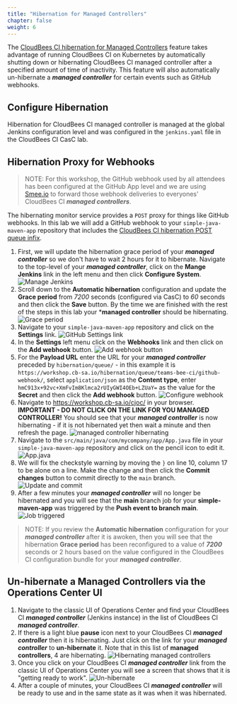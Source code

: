 ```yaml
---
title: "Hibernation for Managed Controllers"
chapter: false
weight: 6
---
```


The [CloudBees CI hibernation for Managed Controllers](https://docs.cloudbees.com/docs/cloudbees-core/latest/cloud-admin-guide/managing-masters#_hibernation_in_managed_masters) feature takes advantage of running CloudBees CI on Kubernetes by automatically shutting down or hibernating CloudBees CI managed controller after a specified amount of time of inactivity. This feature will also automatically un-hibernate a ***managed controller*** for certain events such as GitHub webhooks.

## Configure Hibernation
Hibernation for CloudBees CI managed controller is managed at the global Jenkins configuration level and was configured in the `jenkins.yaml` file in the CloudBees CI CasC lab.

## Hibernation Proxy for Webhooks

>NOTE: For this workshop, the GitHub webhook used by all attendees has been configured at the GitHub App level and we are using [Smee.io](https://smee.io/) to forward those webhook deliveries to everyones' CloudBees CI ***managed controllers***. 

The hibernating monitor service provides a `POST` proxy for things like GitHub webhooks. In this lab we will add a GitHub webhook to your `simple-java-maven-app` repository that includes the [CloudBees CI hibernation POST queue infix](https://docs.cloudbees.com/docs/cloudbees-ci/latest/cloud-admin-guide/managing-masters#post-queue-github).

1. First, we will update the hibernation grace period of your ***managed controller*** so we don't have to wait 2 hours for it to hibernate. Navigate to the top-level of your ***managed controller***, click on the **Mange Jenkins** link in the left menu and then click **Configure System**. ![Manage Jenkins](manage-jenkins.png?width=50pc)
2. Scroll down to the **Automatic hibernation** configuration and update the **Grace period** from *7200* seconds (configured via CasC) to *60* seconds and then click the **Save** button. By the time we are finished with the rest of the steps in this lab your ***managed controller** should be hibernating. ![Grace period](grace-period.png?width=50pc)
3. Navigate to your `simple-java-maven-app` repository and click on the **Settings** link. ![GitHub Settings link](settings-link.png?width=50pc)
4. In the **Settings** left menu click on the **Webhooks** link and then click on the **Add webhook** button. ![Add webhook button](add-webhook-button.png?width=50pc)
5. For the **Payload URL** enter the URL for your ***managed controller*** preceded by `hibernation/queue/` - in this example it is `https://workshop.cb-sa.io/hibernation/queue/teams-bee-ci/github-webhook/`, select `application/json` as the **Content type**, enter `hmC913x+92vc+XmFvIm8Klmca2rUIyGWI4OEb+LZUaY=` as the value for the **Secret** and then click the **Add webhook** button. ![Configure webhook](configure-webhook.png?width=50pc)
6. Navigate to https://workshop.cb-sa.io/cjoc/ in your browser. **IMPORTANT - DO NOT CLICK ON THE LINK FOR YOU MANAGED CONTROLLER!** You should see that your ***managed controller*** is now hibernating - if it is not hibernated yet then wait a minute and then refresh the page. ![managed controller hibernating](controller-hibernating.png?width=50pc)
7. Navigate to the `src/main/java/com/mycompany/app/App.java` file in your `simple-java-maven-app` repository and click on the pencil icon to edit it. ![App.java](app-java-file.png?width=50pc)
8. We will fix the checkstyle warning by moving the `}` on line 10, column 17 to be alone on a line. Make the change and then click the **Commit changes** button to commit directly to the `main` branch. ![Update and commit](update-commit.png?width=50pc)
9.  After a few minutes your ***managed controller*** will no longer be hibernated and you will see that the **main** branch job for your **simple-maven-app** was triggered by the **Push event to branch main**. ![Job triggered](job-triggered.png?width=50pc)

>NOTE: If you review the **Automatic hibernation** configuration for your ***managed controller*** after it is awoken, then you will see that the hibernation **Grace period** has been reconfigured to a value of ***7200*** seconds or 2 hours based on the value configured in the CloudBees CI configuration bundle for your ***managed controller***.

## Un-hibernate a Managed Controllers via the Operations Center UI

1. Navigate to the classic UI of Operations Center and find your CloudBees CI ***managed controller*** (Jenkins instance) in the list of CloudBees CI ***managed controller***. 
2. If there is a light blue **pause** icon next to your CloudBees CI ***managed controller*** then it is hibernating. Just click on the link for your ***managed controller*** to **un-hibernate** it. Note that in this list of **managed controllers**, 4 are hibernating. ![Hibernating managed controllers](hibernating-controllers.png?width=50pc)
3. Once you click on your CloudBees CI ***managed controller*** link from the classic UI of Operations Center you will see a screen that shows that it is "getting ready to work". ![Un-hibernate](unhibernate.png?width=50pc)
4. After a couple of minutes, your CloudBees CI ***managed controller*** will be ready to use and in the same state as it was when it was hibernated.


